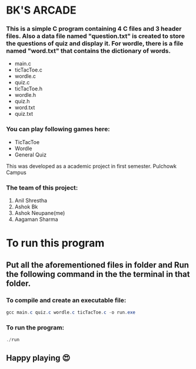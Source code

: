 # BK'S ARCADE

### This is a simple C program containing 4 C files and 3 header files. Also a data file named "question.txt" is created to store the questions of quiz and display it. For wordle, there is a file named "word.txt" that contains the dictionary of words.
* main.c
* ticTacToe.c
* wordle.c
* quiz.c
* ticTacToe.h
* wordle.h
* quiz.h
* word.txt
* quiz.txt

### You can play following games here: 
* TicTacToe
* Wordle
* General Quiz

This was developed as a academic project in first semester. Pulchowk Campus 

### The team of this project: 
1. Anil Shrestha
2. Ashok Bk
3. Ashok Neupane(me)
4. Aagaman Sharma

# To run this program 
## Put all the aforementioned files in folder and Run the following command in the the terminal in that folder.


### To compile and create an executable file: 
``` powershell
gcc main.c quiz.c wordle.c ticTacToe.c -o run.exe
```

### To run the program:
``` powershell
./run
```

## Happy playing 😍
